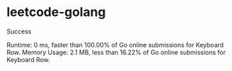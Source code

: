 # leetcode-golang

Success

Runtime: 0 ms, faster than 100.00% of Go online submissions for Keyboard Row.
Memory Usage: 2.1 MB, less than 16.22% of Go online submissions for Keyboard Row.
